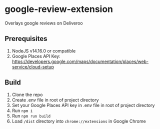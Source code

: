 # google-review-extension

Overlays google reviews on Deliveroo

## Prerequisites

1. NodeJS v14.16.0 or compatible
2. Google Places API Key: https://developers.google.com/maps/documentation/places/web-service/cloud-setup

## Build

1. Clone the repo
2. Create .env file in root of project directory
3. Set your Google Places API key in .env file in root of project directory
4. Run `npm i`
5. Run `npm run build`
6. Load `/dist` directory into `chrome://extensions` in Google Chrome
